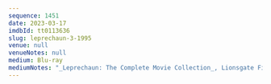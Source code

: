 ```yaml
---
sequence: 1451
date: 2023-03-17
imdbId: tt0113636
slug: leprechaun-3-1995
venue: null
venueNotes: null
medium: Blu-ray
mediumNotes: "_Leprechaun: The Complete Movie Collection_, Lionsgate Films, 2014"
---
```

